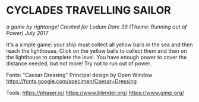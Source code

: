 # CYCLADES TRAVELLING SAILOR

*a game by rightangel*
*Created for Ludum Dare 39 (Theme: Running out of Power) July 2017*

It's a simple game: your ship must collect all yellow balls in the sea and then reach the lighthouse.
Click on the yellow balls to collect them and then on the lighthouse to complete the level.
You have enough power to cover the distance needed, but not more! Try not to run out of power.

Fonts: 
"Caesar Dressing"  Principal design  by  Open Window 
https://fonts.google.com/specimen/Caesar+Dressing

Tools:
https://phaser.io/
https://www.blender.org/
https://www.gimp.org/